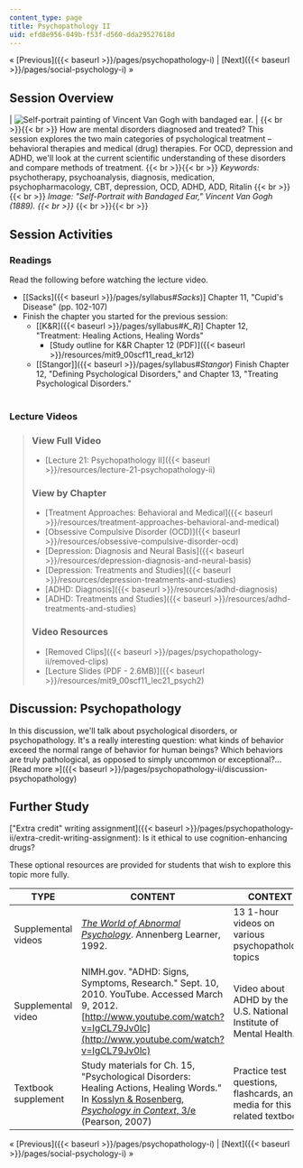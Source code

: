 ```yaml
---
content_type: page
title: Psychopathology II
uid: efd8e956-049b-f53f-d560-dda29527618d
---
```


« [Previous]({{< baseurl >}}/pages/psychopathology-i) | [Next]({{< baseurl >}}/pages/social-psychology-i) »

Session Overview
----------------

| ![Self-portrait painting of Vincent Van Gogh with bandaged ear.](BASEURL_PLACEHOLDER/resources/lec21_disc_chp) |  {{< br >}}{{< br >}} How are mental disorders diagnosed and treated? This session explores the two main categories of psychological treatment – behavioral therapies and medical (drug) therapies. For OCD, depression and ADHD, we'll look at the current scientific understanding of these disorders and compare methods of treatment. {{< br >}}{{< br >}} _Keywords:_ psychotherapy, psychoanalysis, diagnosis, medication, psychopharmacology, CBT, depression, OCD, ADHD, ADD, Ritalin {{< br >}}{{< br >}} _Image: "Self-Portrait with Bandaged Ear," Vincent Van Gogh (1889).  {{< br >}}_ {{< br >}}{{< br >}}  

Session Activities
------------------

### Readings

Read the following before watching the lecture video.

*   \[[Sacks]({{< baseurl >}}/pages/syllabus#_Sacks_)\] Chapter 11, "Cupid's Disease" (pp. 102-107)
*   Finish the chapter you started for the previous session:
    *   \[[K&R]({{< baseurl >}}/pages/syllabus#_K_R_)\] Chapter 12, "Treatment: Healing Actions, Healing Words"  
        *   [Study outline for K&R Chapter 12 (PDF)]({{< baseurl >}}/resources/mit9_00scf11_read_kr12)
    *   [\[Stangor\]]({{< baseurl >}}/pages/syllabus#_Stangor_) Finish Chapter 12, "Defining Psychological Disorders," and Chapter 13, "Treating Psychological Disorders."  
         

### Lecture Videos

> ### View Full Video
> 
> *   [Lecture 21: Psychopathology II]({{< baseurl >}}/resources/lecture-21-psychopathology-ii)
> 
> ### View by Chapter
> 
> *   [Treatment Approaches: Behavioral and Medical]({{< baseurl >}}/resources/treatment-approaches-behavioral-and-medical)
> *   [Obsessive Compulsive Disorder (OCD)]({{< baseurl >}}/resources/obsessive-compulsive-disorder-ocd)
> *   [Depression: Diagnosis and Neural Basis]({{< baseurl >}}/resources/depression-diagnosis-and-neural-basis)
> *   [Depression: Treatments and Studies]({{< baseurl >}}/resources/depression-treatments-and-studies)
> *   [ADHD: Diagnosis]({{< baseurl >}}/resources/adhd-diagnosis)
> *   [ADHD: Treatments and Studies]({{< baseurl >}}/resources/adhd-treatments-and-studies)
> 
> ### Video Resources
> 
> *   [Removed Clips]({{< baseurl >}}/pages/psychopathology-ii/removed-clips)
> *   [Lecture Slides (PDF - 2.6MB)]({{< baseurl >}}/resources/mit9_00scf11_lec21_psych2)

Discussion: Psychopathology
---------------------------

In this discussion, we'll talk about psychological disorders, or psychopathology. It's a really interesting question: what kinds of behavior exceed the normal range of behavior for human beings? Which behaviors are truly pathological, as opposed to simply uncommon or exceptional?… [Read more »]({{< baseurl >}}/pages/psychopathology-ii/discussion-psychopathology)

Further Study
-------------

["Extra credit" writing assignment]({{< baseurl >}}/pages/psychopathology-ii/extra-credit-writing-assignment): Is it ethical to use cognition-enhancing drugs?

These optional resources are provided for students that wish to explore this topic more fully.

| TYPE | CONTENT | CONTEXT |
| --- | --- | --- |
| Supplemental videos | [_The World of Abnormal Psychology_](https://www.learner.org/series/the-world-of-abnormal-psychology/). Annenberg Learner, 1992. | 13 1-hour videos on various psychopathology topics |
| Supplemental video | NIMH.gov. "ADHD: Signs, Symptoms, Research." Sept. 10, 2010. YouTube. Accessed March 9, 2012. [http://www.youtube.com/watch?v=IgCL79Jv0lc](http://www.youtube.com/watch?v=IgCL79Jv0lc) | Video about ADHD by the U.S. National Institute of Mental Health. |
| Textbook supplement | Study materials for Ch. 15, "Psychological Disorders: Healing Actions, Healing Words." In [Kosslyn & Rosenberg, _Psychology in Context_, 3/e](http://www.pearsonhighered.com/educator/product/Fundamentals-of-Psychology-in-Context/9780205507573.page) (Pearson, 2007) | Practice test questions, flashcards, and media for this related textbook 

« [Previous]({{< baseurl >}}/pages/psychopathology-i) | [Next]({{< baseurl >}}/pages/social-psychology-i) »